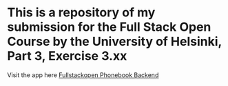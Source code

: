 # This is a repository of my submission for the Full Stack Open Course by the University of Helsinki, Part 3, Exercise 3.xx

Visit the app here [Fullstackopen Phonebook Backend](https://full-stack-open-exercise3-x.onrender.com)